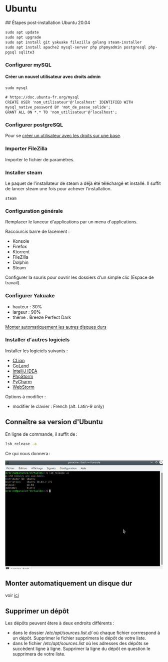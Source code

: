 # Ubuntu

## Étapes post-installation Ubuntu 20.04

```shell script
sudo apt update
sudo apt upgrade
sudo apt install git yakuake filezilla golang steam-installer
sudo apt install apache2 mysql-server php phpmyadmin postgresql php-pgsql sqlite3
```

### Configurer mySQL

#### Créer un nouvel utilisateur avec droits admin

```shell script
sudo mysql
```

```mysql
# https://doc.ubuntu-fr.org/mysql
CREATE USER 'nom_utilisateur'@'localhost' IDENTIFIED WITH mysql_native_password BY 'mot_de_passe_solide';
GRANT ALL ON *.* TO 'nom_utilisateur'@'localhost';
```

### Configurer postgreSQL

Pour se [créer un utilisateur avec les droits sur une base](../../logiciels/postgresql/postgresql.md#crer-un-nouvel-utilisateur-super-admin-avec-sa-table-correspondante).

### Importer FileZilla

Importer le fichier de paramètres.

### Installer steam

Le paquet de l'installateur de steam a déjà été téléchargé et installé. Il
suffit de lancer steam une fois pour achever l'installation.

```shell script
steam
``` 

### Configuration générale

Remplacer le lanceur d'applications par un menu d'applications.

Raccourcis barre de lacement :
- Konsole
- Firefox
- Ktorrent
- FileZilla
- Dolphin
- Steam

Configurer la souris pour ouvrir les dossiers d'un simple clic (Espace de travail).

### Configurer Yakuake

- hauteur : 30%
- largeur : 90%
- thême : Breeze Perfect Dark

[Monter automatiquement les autres disques durs](../../logiciels/fstab/fstab.md#monter-automatiquement-un-disque-au-dmarrage)

### Installer d'autres logiciels

Installer les logiciels suivants :
- [CLion](https://www.jetbrains.com/clion/)
- [GoLand](https://www.jetbrains.com/go/)
- [IntelliJ IDEA](https://www.jetbrains.com/idea/)
- [PhpStorm](https://www.jetbrains.com/phpstorm/)
- [PyCharm](https://www.jetbrains.com/pycharm/)
- [WebStorm](https://www.jetbrains.com/webstorm/)

Options à modifier :

- modifier le clavier : French (alt. Latin-9 only)


## Connaître sa version d'Ubuntu

En ligne de commande, il suffit de :

```bash
lsb_release -a
```

Ce qui nous donnera :

![Connaître sa version d'Ubuntu](images/ubuntu_release_name.png "Connaître sa version d'Ubuntu")

## Monter automatiquement un disque dur

voir [ici](../../logiciels/fstab/fstab.md#monter-automatiquement-un-disque-au-dmarrage)

## Supprimer un dépôt

Les dépôts peuvent êtere à deux endroits différents :
- dans le dossier _/etc/apt/sources.list.d/_ où chaque fichier corrrespond
à un dépôt. Supprimer le fichier supprimera le dépôt de votre liste.
- dans le fichier _/etc/apt/sources.list_ où les adresses des dépôts se
succèdent ligne à ligne. Supprimer la ligne du dépôt en question le supprimera
de votre liste.